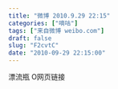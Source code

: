 ```yaml
---
title: "微博 2010.9.29 22:15"
categories: ["嘀咕"]
tags: ["来自微博 weibo.com"]
draft: false
slug: "F2cvtC"
date: "2010-09-29 22:15:00"
---
```


<p>漂流瓶 O网页链接 ​​​​</p>
